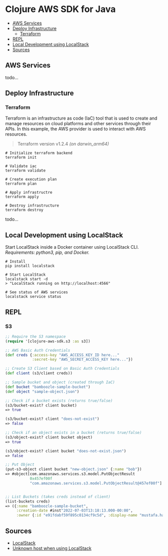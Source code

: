 # Clojure AWS SDK for Java

* [AWS Services](#aws-services)
* [Deploy Infrastructure](#deploy-infrastructure)
  * [Terraform](#terraform)
* [REPL](#repl)
* [Local Development using LocalStack](#local-development-using-localstack)
* [Sources](#sources)

## AWS Services
todo...

## Deploy Infrastructure
### Terraform 
Terraform is an infrastructure as code (IaC) tool that is used to
create and manage resources on cloud platforms and other services through 
their APIs. In this example, the AWS provider is used to interact with AWS 
resources. 
> Terraform version v1.2.4 _(on darwin_arm64)_

```shell
# Initialize terraform backend
terraform init

# Validate iac
terraform validate

# Create execution plan
terraform plan

# Apply infrastructre
terraform apply

# Destroy infrastructure
terraform destroy
```

todo...

## Local Development using LocalStack
Start LocalStack inside a Docker container using LocalStack CLI.<br>
_Requirements: python3, pip, and Docker._
```shell
# Install 
pip install localstack 

# Start LocalStack
localstack start -d
> "LocalStack running on http://localhost:4566"

# See status of AWS services
localstack service status
```

## REPL 
### S3
```clojure
;; Require the S3 namespace
(require '[clojure-aws-sdk.s3 :as s3])

;; AWS Basic Auth Credentials
(def creds {:access-key "AWS_ACCESS_KEY_ID here..."
            :secret-key "AWS_SECRET_ACCESS_KEY here..."})

;; Create S3 Client based on Basic Auth Credentials
(def client (s3/client creds))

;; Sample bucket and object (created through IaC)
(def bucket "bamboozle-sample-bucket")
(def object "sample-object.json")

;; Check if a bucket exists (returns true/false)
(s3/bucket-exist? client bucket)
=> true

(s3/bucket-exist? client "does-not-exist")
=> false

;; Check if an object exists in a bucket (returns true/false)
(s3/object-exist? client bucket object)
=> true

(s3/object-exist? client bucket "does-not-exist.json")
=> false

;; Put Object
(put-s3-object client bucket "new-object.json" {:name "bob"})
=> #object[com.amazonaws.services.s3.model.PutObjectResult
           0x457ef00f
           "com.amazonaws.services.s3.model.PutObjectResult@457ef00f"]


;; List Buckets (takes creds instead of client)
(list-buckets creds)
=> ({:name "bamboozle-sample-bucket",
     :creation-date #inst"2022-07-03T13:18:13.000-00:00",
     :owner {:id "e91fdabf59f895c0134cf9c5d", :display-name "mustafa.hakimi"}})
```

## Sources
* [LocalStack](https://github.com/localstack/localstack)
* [Unknown host when using LocalStack](https://stackoverflow.com/questions/68034637/unknown-host-when-using-localstack-with-spring-cloud-aws-2-3)
